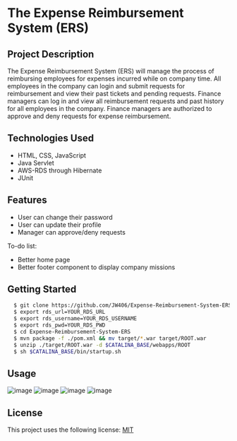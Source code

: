 # The Expense Reimbursement System (ERS)

## Project Description

The Expense Reimbursement System (ERS) will manage the process of reimbursing employees for expenses incurred while on company time. All employees in the company can login and submit requests for reimbursement and view their past tickets and pending requests. Finance managers can log in and view all reimbursement requests and past history for all employees in the company. Finance managers are authorized to approve and deny requests for expense reimbursement.

## Technologies Used

* HTML, CSS, JavaScript
* Java Servlet
* AWS-RDS through Hibernate
* JUnit

## Features

* User can change their password
* User can update their profile
* Manager can approve/deny requests

To-do list:
* Better home page
* Better footer component to display company missions

## Getting Started

```bash
  $ git clone https://github.com/JW406/Expense-Reimbursement-System-ERS.git
  $ export rds_url=YOUR_RDS_URL
  $ export rds_username=YOUR_RDS_USERNAME
  $ export rds_pwd=YOUR_RDS_PWD
  $ cd Expense-Reimbursement-System-ERS
  $ mvn package -f ./pom.xml && mv target/*.war target/ROOT.war
  $ unzip ./target/ROOT.war -d $CATALINA_BASE/webapps/ROOT
  $ sh $CATALINA_BASE/bin/startup.sh
```

## Usage

![image](https://i.ibb.co/qBNbVVD/Screenshot-54.jpg)
![image](https://i.ibb.co/ZXZxcr7/Screenshot-55.jpg)
![image](https://i.ibb.co/Z1RLCDw/Screenshot-56.jpg)
![image](https://i.ibb.co/4Kn4Ssp/Screenshot-57.jpg)

## License

This project uses the following license: [MIT](https://opensource.org/licenses/MIT)
